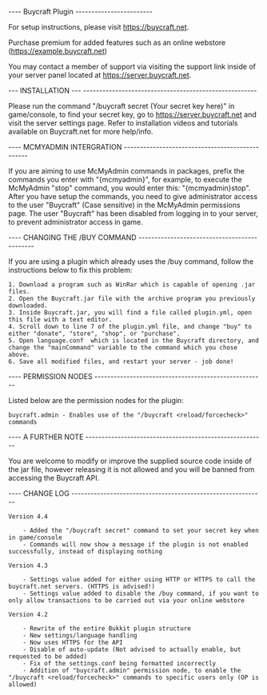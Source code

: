 ---- Buycraft Plugin ------------------------

For setup instructions, please visit https://buycraft.net.

Purchase premium for added features such as an online webstore (https://example.buycraft.net)

You may contact a member of support via visiting the support link inside of your server panel located at https://server.buycraft.net.


--- INSTALLATION --- ------------------------------------------------------

Please run the command "/buycraft secret (Your secret key here)" in game/console, to find your secret key, go to https://server.buycraft.net and visit the server settings page.
Refer to installation videos and tutorials available on Buycraft.net for more help/info.


---- MCMYADMIN INTERGRATION ------------------------------------------------

If you are aiming to use McMyAdmin commands in packages, prefix the commands you enter with "{mcmyadmin}", for example,
to execute the McMyAdmin "stop" command, you would enter this: "{mcmyadmin}stop". After you have setup the commands, you need
to give administrator access to the user "Buycraft" (Case sensitive) in the McMyAdmin permissions page. The user "Buycraft" has
been disabled from logging in to your server, to prevent administrator access in game.


---- CHANGING THE /BUY COMMAND ---------------------------------------------

If you are using a plugin which already uses the /buy command, follow the instructions below to fix this problem:
	
	1. Download a program such as WinRar which is capable of opening .jar files.
	2. Open the Buycraft.jar file with the archive program you previously downloaded.
	3. Inside Buycraft.jar, you will find a file called plugin.yml, open this file with a text editor.
	4. Scroll down to line 7 of the plugin.yml file, and change "buy" to either "donate", "store", "shop", or "purchase".
	5. Open language.conf  which is located in the Buycraft directory, and change the "mainCommand" variable to the command which you chose above.
	6. Save all modified files, and restart your server - job done!


---- PERMISSION NODES -----------------------------------------------------

Listed below are the permission nodes for the plugin:

	buycraft.admin - Enables use of the "/buycraft <reload/forcecheck>" commands


---- A FURTHER NOTE --------------------------------------------------------

You are welcome to modify or improve the supplied source code inside of the jar file, however releasing it is not
allowed and you will be banned from accessing the Buycraft API.


---- CHANGE LOG ------------------------------------------------------------

	Version 4.4
	
		- Added the "/buycraft secret" command to set your secret key when in game/console
		- Commands will now show a message if the plugin is not enabled successfully, instead of displaying nothing

	Version 4.3
	
		- Settings value added for either using HTTP or HTTPS to call the buycraft.net servers. (HTTPS is advised!)
		- Settings value added to disable the /buy command, if you want to only allow transactions to be carried out via your online webstore
		
	Version 4.2
	
		- Rewrite of the entire Bukkit plugin structure
		- New settings/language handling
		- Now uses HTTPS for the API
		- Disable of auto-update (Not advised to actually enable, but requested to be added)
		- Fix of the settings.conf being formatted incorrectly
		- Addition of "buycraft.admin" permission node, to enable the "/buycraft <reload/forcecheck>" commands to specific users only (OP is allowed)